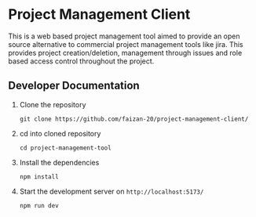 # Project Management Client

This is a web based project management tool aimed to provide an open source alternative to commercial project management tools like jira. This provides project creation/deletion, management through issues and role based access control throughout the project.

## Developer Documentation

1. Clone the repository
   ```
   git clone https://github.com/faizan-20/project-management-client/
   ```
2. cd into cloned repository
   ```
   cd project-management-tool
   ```
3. Install the dependencies
   ```
   npm install
   ```
4. Start the development server on `http://localhost:5173/`
   ```
   npm run dev
   ```
